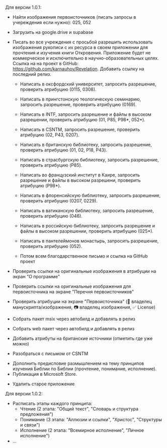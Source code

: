 Для версии 1.0.1:
- Найти изображения первоисточников (писать запросы в учереждения если нужно): 025, 052
- Загрузить на google.drive и supabase

- Писать во все учреждения с просьбой разрешить использовать изображения рукописи с их ресурса в своем приложении для прочтения и изучения книги Откровения. Приложение будет не коммерческое и исключительно в научно-образовательных целях. Ссылка на на проект в GitHub: https://github.com/karnauhov/Revelation. Добавить ссылку на последний релиз.
  * Написать в оксфордский университет, запросить разрешение, проверить атрибуцию (0115, 0308).
  * Написать в прингстонскую теологическую семинарию, запросить разрешение, проверить атрибуцию (0169).
  * Написать в INTF, запросить разрешение и файлы в высоком разрешении, проверить атрибуцию (01, P85, P98*, 052*).
  * Написать в CSNTM, запросить разрешение, проверить атрибуцию (02, P43, 0207).

  * Написать в британскую библиотеку, запросить разрешение, проверить атрибуцию (01, 02, P18, P43).
  * Написать в страсбургскую библиотеку, запросить разрешение, проверить атрибуцию (P85).
  * Написать во французский институт в Каире, запросить разрешение и файлы в высоком разрешени, проверить атрибуцию (P98*).
  * Написать в флоренсийскую библиотеку, запросить разрешение, проверить атрибуцию (0207, 0229).

  * Написать в ватиканскую библиотеку, запросить разрешение, проверить атрибуцию (046).
  * Написать в российскую библиотеку, запросить разрешение и файлы в высоком разрешении, проверить атрибуцию (025*).
  * Написать в пантелеймонов монастырь, запросить разрешение, проверить атрибуцию (052).
  - Потом всем благодарственное письмо и ссылка на GitHub проект

- Проверить ссылки на оригинальные изображения в атрибуции на экран "О программе"
- Проверить ссылки на оригинальные изображения для первоисточника на экране "Перечня первоисточников"
- Проверить атрибуции на экране "Первоисточника" (📜 владелец манускрипта/изображения, 📷 владелец изображения, ✅ License)

- Собрать пакет msix через автобилд и добавлять в релиз
- Собрать web пакет через автобилд и добавлять в релиз
- Добавить атрибуты на британские источники (отметить где уже можно)
- Разобраться с письмом от CSNTM

* Дополнить предисловие размышлением на тему принципов изучения Библии по Библии (прочтение, понимание, исполнение).
* Публикация в Microsoft Store.
- Удалить старое приложение

Для версии 1.0.2:
- Расписать этапы каждого принципа:
  - Чтение (2 этапа: "Общий текст", "Словарь и структура предложения")
  - Понимание (3 этапа: "Аллюзии и ссылки", "Христос", "Структуры и связи")
  - Исполнение (2 этапа: "Всемирное исполнение", "Личное исполнение")
- ...
